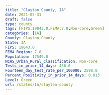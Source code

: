 ```yaml
---
title: "Clayton County, IA"
date: 2021-05-31
draft: false
type: county
tags: [FIPS:19043.0,FEMA:7.0,Non-core,Green]
categories: [IA]
County: Clayton County
State: IA
FIPS: 19043.0
FEMA_Region: 7.0
Population: 17549.0
NCHS_Urban_Rural_Classification: Non-core
Tests_in_prior_14_days: 456.0
Fourteen_day_test_rate_per_100000: 2598.0
Percent_Positivity_in_prior_14_days: 0.013
Level: Green
url: /states/IA/clayton-county
---
```



